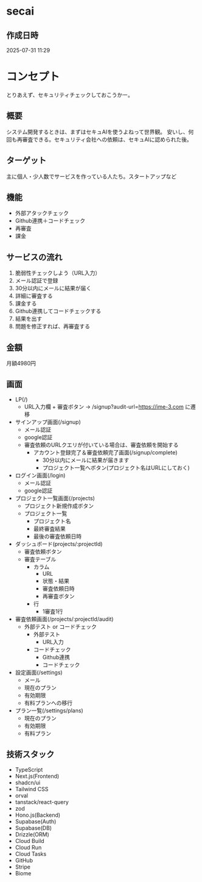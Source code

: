 # secai

## 作成日時
2025-07-31 11:29

# コンセプト
とりあえず、セキュリティチェックしておこうかー。

## 概要
システム開発するときは、まずはセキュAIを使うよねって世界観。
安いし、何回も再審査できる。セキュリティ会社への依頼は、セキュAIに認められた後。

## ターゲット
主に個人・少人数でサービスを作っている人たち。スタートアップなど

## 機能
- 外部アタックチェック
- Github連携＋コードチェック
- 再審査
- 課金

## サービスの流れ
1. 脆弱性チェックしよう（URL入力）
2. メール認証で登録
3. 30分以内にメールに結果が届く
4. 詳細に審査する
5. 課金する
6. Github連携してコードチェックする
7. 結果を出す
8. 問題を修正すれば、再審査する

## 金額
月額4980円

## 画面
- LP(/)
  - URL入力欄 + 審査ボタン -> /signup?audit-url=https://ime-3.com に遷移
- サインアップ画面(/signup)
  - メール認証
  - google認証
  - 審査依頼のURLクエリが付いている場合は、審査依頼を開始する
    - アカウント登録完了＆審査依頼完了画面(/signup/complete)
      - 30分以内にメールに結果が届きます
      - プロジェクト一覧へボタン(プロジェクト名はURLにしておく)
- ログイン画面(/login)
  - メール認証
  - google認証
- プロジェクト一覧画面(/projects)
  - プロジェクト新規作成ボタン
  - プロジェクト一覧
    - プロジェクト名
    - 最終審査結果
    - 最後の審査依頼日時
- ダッシュボード(projects/:projectId)
    - 審査依頼ボタン
    - 審査テーブル
      - カラム
        - URL
        - 状態・結果
        - 審査依頼日時
        - 再審査ボタン
      - 行
        - 1審査1行
- 審査依頼画面(/projects/:projectId/audit)
    - 外部テスト or コードチェック
      - 外部テスト
        - URL入力
      - コードチェック
        - Github連携
        - コードチェック
- 設定画面(/settings)
    - メール
    - 現在のプラン
    - 有効期限
    - 有料プランへの移行
- プラン一覧(/settings/plans)
    - 現在のプラン
    - 有効期限
    - 有料プラン

## 技術スタック
- TypeScript
- Next.js(Frontend)
- shadcn/ui
- Tailwind CSS
- orval
- tanstack/react-query
- zod
- Hono.js(Backend)
- Supabase(Auth)
- Supabase(DB)
- Drizzle(ORM)
- Cloud Build
- Cloud Run
- Cloud Tasks
- GitHub
- Stripe
- Biome



